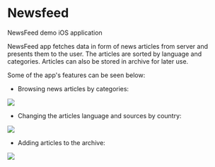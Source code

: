 # Newsfeed
NewsFeed demo iOS application

NewsFeed app fetches data in form of news articles from server and presents them to the user. The articles are sorted by language and categories. Articles can also be stored in archive for later use.   

Some of the app's features can be seen below: 

* Browsing news articles by categories:
<img src="https://res.cloudinary.com/msatlan/image/upload/v1535961565/NewsFeedGif/newsFeedDemo1.gif">

* Changing the articles language and sources by country:
<img src="https://res.cloudinary.com/msatlan/image/upload/v1535977288/newsFeedDemo2.gif">


* Adding articles to the archive:
<img src="https://res.cloudinary.com/msatlan/image/upload/v1535977653/newsFeedDemo3.gif">


